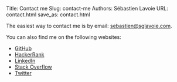 Title: Contact me
Slug: contact-me
Authors: Sébastien Lavoie
URL: contact.html
save_as: contact.html

<!-- ref: https://www.albionresearch.com/tools/obfuscator -->

The easiest way to contact me is by email: <a href='m&#97;&#105;lto&#58;%73ebas%74i&#101;&#110;&#64;sg&#37;&#54;C%61%&#55;6%6Fie%&#50;E&#37;63%&#54;&#70;m'>sebast&#105;en&#64;sgl&#97;vo&#105;e&#46;&#99;om</a>.

You can also find me on the following websites:

- [GitHub](https://github.com/sglavoie)
- [HackerRank](https://www.hackerrank.com/sglavoie)
- [LinkedIn](https://www.linkedin.com/in/sglavoie/)
- [Stack Overflow](https://stackoverflow.com/users/8787680/s%c3%a9bastien-lavoie)
- [Twitter](https://twitter.com/sgdlavoie)
